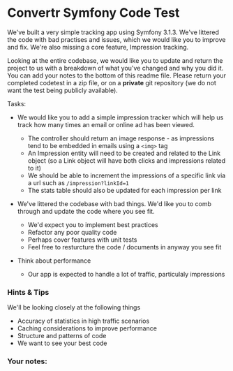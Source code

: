 # Convertr Symfony Code Test

We've built a very simple tracking app using Symfony 3.1.3. We've littered the code with bad practises and issues, which we would like you to improve and fix. We're also missing a core feature, Impression tracking.

Looking at the entire codebase, we would like you to update and return the project to us with a breakdown of what you've changed and why you did it. You can add your notes to the bottom of this readme file. 
Please return your completed codetest in a zip file, or on a **private** git repository (we do not want the test being publicly available).

Tasks:

* We would like you to add a simple impression tracker which will help us track how many times an email or online ad has been viewed.
    * The controller should return an image response - as impressions tend to be embedded in emails using a `<img>` tag
    * An Impression entity will need to be created and related to the Link object (so a Link object will have both clicks and impressions related to it)
    * We should be able to increment the impressions of a specific link via a url such as `/impression?linkId=1`
    * The stats table should also be updated for each impression per link

* We've littered the codebase with bad things. We'd like you to comb through and update the code where you see fit.
	* We'd expect you to implement best practices
	* Refactor any poor quality code
	* Perhaps cover features with unit tests
	* Feel free to resturcture the code / documents in anyway you see fit
	
* Think about performance
	* Our app is expected to handle a lot of traffic, particulaly impressions
	
### Hints & Tips

We'll be looking closely at the following things

* Accuracy of statistics in high traffic scenarios
* Caching considerations to improve performance
* Structure and patterns of code
* We want to see your best code


### Your notes:
